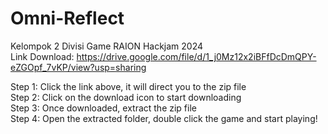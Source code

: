 # Omni-Reflect
 Kelompok 2 Divisi Game RAION Hackjam 2024        
Link Download: https://drive.google.com/file/d/1_j0Mz12x2iBFfDcDmQPY-eZGOpf_7vKP/view?usp=sharing

Step 1: Click the link above, it will direct you to the zip file    
Step 2: Click on the download icon to start downloading     
Step 3: Once downloaded, extract the zip file   
Step 4: Open the extracted folder, double click the game and start playing!    

